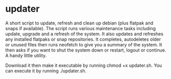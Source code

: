 # updater
A short script to update, refresh and clean up debian (plus flatpak and snaps if available).
The script runs various maintenance tasks including update, upgrade and a refresh of the system.
It also updates and refreshes any installed flatpaks or snap repositories. 
It completes, autodeletes older or unused files then runs neofetch to give you a summary of the system.
It then asks if you want to shut the system down or restart, logout or continue. A handy little utility.

Download it then make it executable by running chmod +x updater.sh. 
You can execute it by running ./updater.sh.
